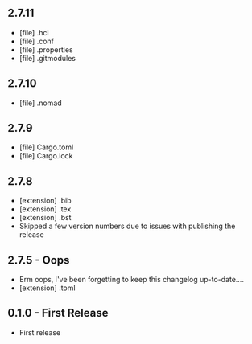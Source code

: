 ## 2.7.11
 - [file] .hcl
 - [file] .conf
 - [file] .properties
 - [file] .gitmodules

## 2.7.10
 - [file] .nomad

## 2.7.9
 - [file] Cargo.toml
 - [file] Cargo.lock

## 2.7.8
 - [extension] .bib
 - [extension] .tex
 - [extension] .bst
 - Skipped a few version numbers due to issues with publishing the release

## 2.7.5 - Oops
 - Erm oops, I've been forgetting to keep this changelog up-to-date....
 - [extension] .toml

## 0.1.0 - First Release
 - First release
